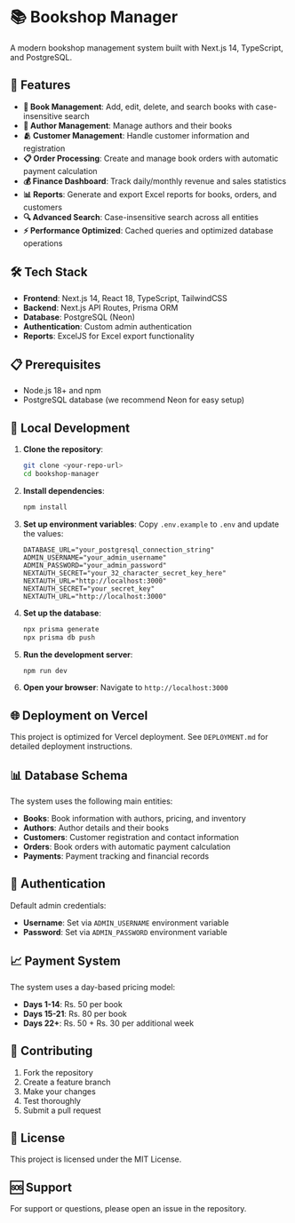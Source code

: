 # 📚 Bookshop Manager

A modern bookshop management system built with Next.js 14, TypeScript, and PostgreSQL.

## 🚀 Features

- **📖 Book Management**: Add, edit, delete, and search books with case-insensitive search
- **👥 Author Management**: Manage authors and their books
- **🫂 Customer Management**: Handle customer information and registration
- **📋 Order Processing**: Create and manage book orders with automatic payment calculation
- **💰 Finance Dashboard**: Track daily/monthly revenue and sales statistics
- **📊 Reports**: Generate and export Excel reports for books, orders, and customers
- **🔍 Advanced Search**: Case-insensitive search across all entities
- **⚡ Performance Optimized**: Cached queries and optimized database operations

## 🛠️ Tech Stack

- **Frontend**: Next.js 14, React 18, TypeScript, TailwindCSS
- **Backend**: Next.js API Routes, Prisma ORM
- **Database**: PostgreSQL (Neon)
- **Authentication**: Custom admin authentication
- **Reports**: ExcelJS for Excel export functionality

## 📋 Prerequisites

- Node.js 18+ and npm
- PostgreSQL database (we recommend Neon for easy setup)

## 🚀 Local Development

1. **Clone the repository**:

   ```bash
   git clone <your-repo-url>
   cd bookshop-manager
   ```

2. **Install dependencies**:

   ```bash
   npm install
   ```

3. **Set up environment variables**:
   Copy `.env.example` to `.env` and update the values:

   ```env
   DATABASE_URL="your_postgresql_connection_string"
   ADMIN_USERNAME="your_admin_username"
   ADMIN_PASSWORD="your_admin_password"
   NEXTAUTH_SECRET="your_32_character_secret_key_here"
   NEXTAUTH_URL="http://localhost:3000"
   NEXTAUTH_SECRET="your_secret_key"
   NEXTAUTH_URL="http://localhost:3000"
   ```

4. **Set up the database**:

   ```bash
   npx prisma generate
   npx prisma db push
   ```

5. **Run the development server**:

   ```bash
   npm run dev
   ```

6. **Open your browser**:
   Navigate to `http://localhost:3000`

## 🌐 Deployment on Vercel

This project is optimized for Vercel deployment. See `DEPLOYMENT.md` for detailed deployment instructions.

## 📊 Database Schema

The system uses the following main entities:

- **Books**: Book information with authors, pricing, and inventory
- **Authors**: Author details and their books
- **Customers**: Customer registration and contact information
- **Orders**: Book orders with automatic payment calculation
- **Payments**: Payment tracking and financial records

## 🔐 Authentication

Default admin credentials:

- **Username**: Set via `ADMIN_USERNAME` environment variable
- **Password**: Set via `ADMIN_PASSWORD` environment variable

## 📈 Payment System

The system uses a day-based pricing model:

- **Days 1-14**: Rs. 50 per book
- **Days 15-21**: Rs. 80 per book
- **Days 22+**: Rs. 50 + Rs. 30 per additional week

## 🤝 Contributing

1. Fork the repository
2. Create a feature branch
3. Make your changes
4. Test thoroughly
5. Submit a pull request

## 📝 License

This project is licensed under the MIT License.

## 🆘 Support

For support or questions, please open an issue in the repository.
